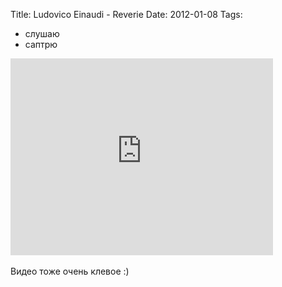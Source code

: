 Title: Ludovico Einaudi - Reverie
Date: 2012-01-08
Tags: 
  - слушаю
  - саптрю

<div class="text"><iframe width="420" height="315" src="http://www.youtube.com/embed/JGX2_ftEkbI?wmode=transparent" frameborder="0" allowfullscreen="allowfullscreen"></iframe><br /><br />
Видео тоже очень клевое :)</div>